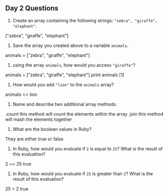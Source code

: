 ## Day 2 Questions

1. Create an array containing the following strings: `"zebra", "giraffe", "elephant"`.

["zebra", "giraffe", "elephant"]

1. Save the array you created above to a variable `animals`.

animals = ["zebra", "giraffe", "elephant"]

1. using the array `animals`, how would you access `"giraffe"`?

animals = ["zebra", "giraffe", "elephant"]
print animals [1]

1. How would you add `"lion"` to the `animals` array?

animals << lion

1. Name and describe two additional array methods.

.count
  this method will count the elements within the array
.join
  this method will mash the elements together

1. What are the boolean values in Ruby?

They are either true or false

1. In Ruby, how would you evaluate if `2` is equal to `25`? What is the result of this evaluation?

2 == 25 true

1. In Ruby, how would you evaluate if `25` is greater than `2`? What is the result of this evaluation?

25 > 2 true
